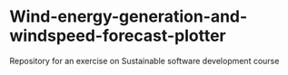 # Wind-energy-generation-and-windspeed-forecast-plotter
Repository for an exercise on Sustainable software development course
